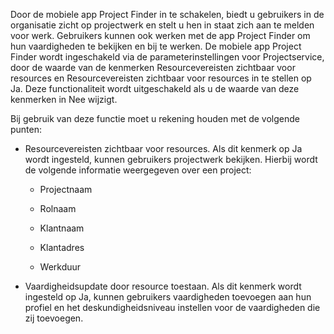 Door de mobiele app Project Finder in te schakelen, biedt u gebruikers in de organisatie zicht op projectwerk en stelt u hen in staat zich aan te melden voor werk. Gebruikers kunnen ook werken met de app Project Finder om hun vaardigheden te bekijken en bij te werken. De mobiele app Project Finder wordt ingeschakeld via de parameterinstellingen voor Projectservice, door de waarde van de kenmerken Resourcevereisten zichtbaar voor resources en Resourcevereisten zichtbaar voor resources in te stellen op Ja. Deze functionaliteit wordt uitgeschakeld als u de waarde van deze kenmerken in Nee wijzigt.  
  
 Bij gebruik van deze functie moet u rekening houden met de volgende punten:  
  
-   Resourcevereisten zichtbaar voor resources. Als dit kenmerk op Ja wordt ingesteld, kunnen gebruikers projectwerk bekijken. Hierbij wordt de volgende informatie weergegeven over een project:  
  
    -   Projectnaam  
  
    -   Rolnaam  
  
    -   Klantnaam  
  
    -   Klantadres  
  
    -   Werkduur  
  
-   Vaardigheidsupdate door resource toestaan. Als dit kenmerk wordt ingesteld op Ja, kunnen gebruikers vaardigheden toevoegen aan hun profiel en het deskundigheidsniveau instellen voor de vaardigheden die zij toevoegen.